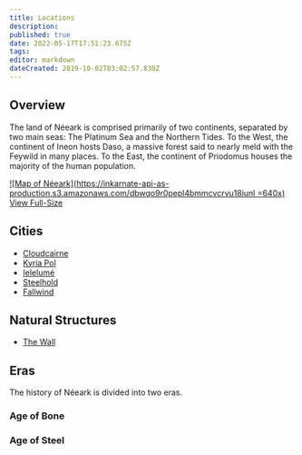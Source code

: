 ```yaml
---
title: Locations
description: 
published: true
date: 2022-05-17T17:51:23.675Z
tags: 
editor: markdown
dateCreated: 2019-10-02T03:02:57.830Z
---
```


## Overview
The land of Néeark is comprised primarily of two continents, separated by two main seas: The Platinum Sea and the Northern Tides. To the West, the continent of Ineon hosts Daso, a massive forest said to nearly meld with the Feywild in many places. To the East, the continent of Priodomus houses the majority of the human population.

[![Map of Néeark](https://inkarnate-api-as-production.s3.amazonaws.com/dbwqo9r0pepl4bmmcvcrvu18iunl =640x)](https://inkarnate-api-as-production.s3.amazonaws.com/dbwqo9r0pepl4bmmcvcrvu18iunl)
[<i class="mdi mdi-magnify-plus-outline"></i>View Full-Size](https://inkarnate-api-as-production.s3.amazonaws.com/dbwqo9r0pepl4bmmcvcrvu18iunl)



## Cities
- [Cloudcairne](/locations/cloudcairne)
- [Kyria Pol](/locations/kyria-pol)
- [Ielelumé](/locations/ielelume)
- [Steelhold](/locations/steelhold)
- [Fallwind](/locations/fallwind)

## Natural Structures
- [The Wall](/locations/the-wall)

## Eras
The history of Néeark is divided into two eras. 

### Age of Bone

### Age of Steel